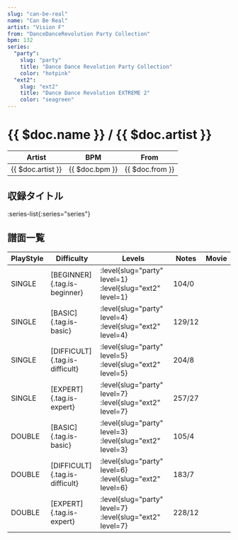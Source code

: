 ```yaml
---
slug: "can-be-real"
name: "Can Be Real"
artist: "Vision F"
from: "DanceDanceRevolution Party Collection"
bpm: 132
series:
  "party":
    slug: "party"
    title: "Dance Dance Revolution Party Collection"
    color: "hotpink"
  "ext2":
    slug: "ext2"
    title: "Dance Dance Revolution EXTREME 2"
    color: "seagreen"
---
```


# {{ $doc.name }} / {{ $doc.artist }}

|Artist|BPM|From|
|------|---|----|
|{{ $doc.artist }}|{{ $doc.bpm }}|{{ $doc.from }}|

## 収録タイトル

:series-list{:series="series"}

## 譜面一覧

|PlayStyle|Difficulty|Levels|Notes|Movie|
|---------|----------|------|-----|-----|
|SINGLE|[BEGINNER]{.tag.is-beginner}|:level{slug="party" level=1} :level{slug="ext2" level=1}|104/0||
|SINGLE|[BASIC]{.tag.is-basic}|:level{slug="party" level=4} :level{slug="ext2" level=4}|129/12||
|SINGLE|[DIFFICULT]{.tag.is-difficult}|:level{slug="party" level=5} :level{slug="ext2" level=5}|204/8||
|SINGLE|[EXPERT]{.tag.is-expert}|:level{slug="party" level=7} :level{slug="ext2" level=7}|257/27||
|DOUBLE|[BASIC]{.tag.is-basic}|:level{slug="party" level=3} :level{slug="ext2" level=3}|105/4||
|DOUBLE|[DIFFICULT]{.tag.is-difficult}|:level{slug="party" level=6} :level{slug="ext2" level=6}|183/7||
|DOUBLE|[EXPERT]{.tag.is-expert}|:level{slug="party" level=7} :level{slug="ext2" level=7}|228/12||
